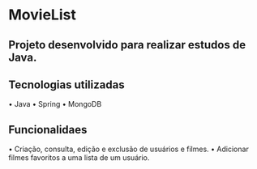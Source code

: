 # MovieList
## Projeto desenvolvido para realizar estudos de Java.
## Tecnologias utilizadas
• Java
• Spring
• MongoDB

## Funcionalidaes
• Criação, consulta, edição e exclusão de usuários e filmes.
• Adicionar filmes favoritos a uma lista de um usuário.
